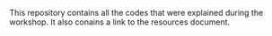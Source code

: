 This repository contains all the codes that were explained during the workshop. It also conains a link to the resources document.
